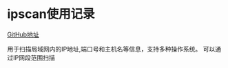 # ipscan使用记录

[GitHub地址](https://github.com/angryip/ipscan)

用于扫描局域网内的IP地址,端口号和主机名等信息，支持多种操作系统。
可以通过IP网段范围扫描
